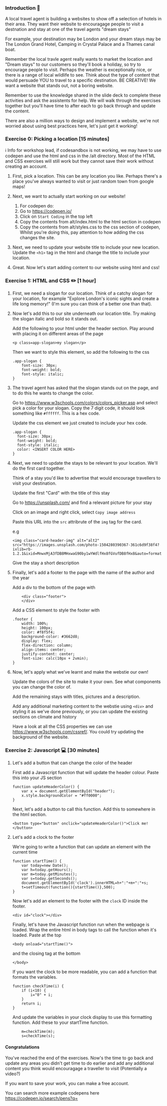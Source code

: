### Introduction :wave:

A local travel agent is building a websites to show off a selection of hotels in their area. They want their website to encouragage people to visit a destnation and stay at one of the travel agents "dream stays"

For example, your destination may be London and your dream stays may be The London Grand Hotel, Camping in Crystal Palace and a Thames canal boat.

Remember the local travle agent really wants to market the location and "Dream stays" to our customers so they'll book a holiday, so try to encourage people to visit. Perhaps the weather is exceptionally nice, or there is a range of local wildlife to see. Think about the type of content that would persuade YOU to travel to a specific destination. BE CREATIVE! We want a website that stands out, not a boring website.

Remember to use the knowledge shared in the slide deck to complete these activities and ask the assistents for help. We will walk through the exercises together but you'll have time to after each to go back through and update the content.

There are also a million ways to design and implement a website, we're not worried about using best practices here, let's just get it working!

### Exercise 0: Picking a location [15 minutes]

:information_source: Info for workshop lead, if codesandbox is not working, we may have to use codepen and use the html and css in the /alt directory. Most of the HTML and CSS exercises will still work but they cannot save their work without creating an account. 

1. First, pick a location. This can be any location you like. Perhaps there's a place you've always wanted to visit or just random town from google maps!

2. Next, we want to actually start working on our website! 
    1. For codepen do:
      1. Go to https://codepen.io/
      2. Click on `Start Coding` in the top left
      3. Copy the contents from alt/index.html to the html section in codepen
      5. Copy the contents from alt/styles.css to the css section of codepen, Whilst you're doing this, pay attention to how adding the css changes the site. 

2. Next, we need to update your website title to include your new location. Update the `<h1>` tag in the html and change the title to include your location.

3. Great. Now let's start adding content to our website using html and css!

### Exercise 1: HTML and CSS :pencil2: [1 hour]

1. First, we need a slogan for our location. Think of a catchy slogan for your location, for example "Explore London's iconic sights and create a life long memory!" (I'm sure you can think of a better one than that).

2. Now let's add this to our site underneath our location title. Try making the slogan italic and bold so it stands out.

    Add the following to your html under the header section. Play around with placing it on different areas of the page

    ```
    <p class=app-slogan>my slogan</p>
    ```

    Then we want to style this element, so add the following to the css

    ```
    .app-slogan {
        font-size: 30px;
        font-weight: bold; 
        font-style: italic;
    }
    ```
    
3. The travel agent has asked that the slogan stands out on the page, and to do this he wants to change the color.

    Go to https://www.w3schools.com/colors/colors_picker.asp and select pick a color for your slogan. Copy the 7 digit code, it should look something like `#ffffff`. This is a hex code.
    
    Update the css element we just created to include your hex code.
   
      ```
    .app-slogan {
        font-size: 30px;
        font-weight: bold; 
        font-style: italic;
        color: <INSERT COLOR HERE>
    }
    ```

4. Next, we need to update the stays to be relevant to your location. We'll do the first card together.

    Think of a stay you'd like to advertise that would encourage travellers to visit your destination. 
    
    Update the first "Card" with the title of this stay
    
    Go to https://unsplash.com/ and find a relevant picture for your stay
    
    Click on an image and right click, select `Copy image address`
    
    Paste this URL into the `src` attribrute of the `img` tag for the card. 
    
    e.g 
    ```
    <img class="card-header-img" alt="alt2" src="https://images.unsplash.com/photo-1504280390367-361c6d9f38f4?ixlib=rb-1.2.1&ixid=MnwxMjA3fDB8MHxwaG90by1wYWdlfHx8fGVufDB8fHx8&auto=format&fit=crop&w=2370&q=80"/>
    ```
    
    Give the stay a short description
    
5. Finally, let's add a footer to the page with the name of the author and the year

    Add a div to the bottom of the page with
    
    ```
    	<div class="footer">
        </div>
    ```
    
    Add a CSS element to style the footer with
    
    ```
    .footer {
        width: 100%;
        height: 100px;
        color: #f8f5f4;
        background-color: #3662d8;
        display: flex;
        flex-direction: column;
        align-items: center;
        justify-content: center;
        font-size: calc(10px + 2vmin);
    }
    ```
    
6. Now, let's apply what we've learnt and make the webstie our own!

    Update the colors of the site to make it your own. See what components you can change the color of.
    
    Add the remaining stays with titles, pictures and a description.
    
    Add any additional marketing content to the webstie using `<div>` and styling it as we've done previously, or you can update the existing sections on climate and history
    
    Have a look at all the CSS properties we can use https://www.w3schools.com/cssref/. You could try updating the background of the website.
    

### Exercise 2: Javascript :computer: [30 minutes]

1. Let's add a button that can change the color of the header

    First add a Javascript function that will update the header colour. Paste this into your JS section
    
    ```
    function updateHeaderColor() {
        var x = document.getElementById("header");
        x.style.backgroundColor = "#ff0000";
    }
    ```
    
    Next, let's add a button to call this function. Add this to somewhere in the html section.
    
    ```
    <button type="button" onclick="updateHeaderColor()">Click me!</button>
    ```
    
    
2. Let's add a clock to the footer

    We're going to write a function that can update an element with the current time
    
    ```
    function startTime() {
        var today=new Date();
        var h=today.getHours();
        var m=today.getMinutes();
        var s=today.getSeconds();
        document.getElementById('clock').innerHTML=h+":"+m+":"+s;
        t=setTimeout(function(){startTime()},500);
    }
    ```
    
    Now let's add an element to the footer with the `clock` ID inside the footer.
    
    ```
    <div id="clock"></div>
    ```
    
    Finally, let's have the Javascript function run when the webpage is loaded. Wrap the entire html in body tags to call the function when it's loaded. Paste at the top
    
    ```
    <body onload="startTime()">
    ```
    
    and the closing tag at the bottom
    
    ```
    </body>
    ```
    
    If you want the clock to be more readable, you can add a function that formats the variables.
    
    ```
    function checkTime(i) {
        if (i<10) {
            i="0" + i;
        }
        return i;
    }
    ```
    
    And update the variables in your clock display to use this formatting function. Add these to your startTime function.
    
    ```
        m=checkTime(m);
        s=checkTime(s);
    ```
    
    

#### Congratulations

You've reached the end of the exercises. Now's the time to go back and update any areas you didn't get time to do earlier and add any additional content you think would encouragage a traveller to visit (Potentially a video?)

If you want to save your work, you can make a free account.

You can search more example codepens here https://codepen.io/search/pens?q= 
